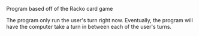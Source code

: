 Program based off of the Racko card game

The program only run the user's turn right now. Eventually, the program will have the computer take a turn in between each of the user's turns.
